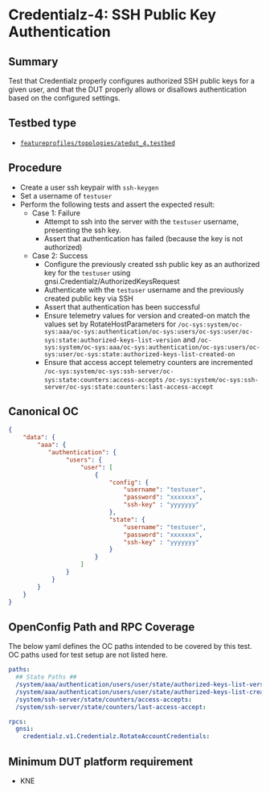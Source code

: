 # Credentialz-4: SSH Public Key Authentication

## Summary

Test that Credentialz properly configures authorized SSH public keys for a given user, and that
the DUT properly allows or disallows authentication based on the configured settings.

## Testbed type
* [`featureprofiles/topologies/atedut_4.testbed`](https://github.com/openconfig/featureprofiles/blob/main/topologies/dut.testbed)

## Procedure

* Create a user ssh keypair with `ssh-keygen`
* Set a username of `testuser`
* Perform the following tests and assert the expected result:
    * Case 1: Failure
        * Attempt to ssh into the server with the `testuser` username, presenting the ssh key.
        * Assert that authentication has failed (because the key is not authorized)
    * Case 2: Success
        * Configure the previously created ssh public key as an authorized key for the
          `testuser` using gnsi.Credentialz/AuthorizedKeysRequest
        * Authenticate with the `testuser` username and the previously created public key via SSH
        * Assert that authentication has been successful
        * Ensure telemetry values for version and created-on match the values set by
          RotateHostParameters for
          `/oc-sys:system/oc-sys:aaa/oc-sys:authentication/oc-sys:users/oc-sys:user/oc-sys:state:authorized-keys-list-version`
          and
          `/oc-sys:system/oc-sys:aaa/oc-sys:authentication/oc-sys:users/oc-sys:user/oc-sys:state:authorized-keys-list-created-on`
        * Ensure that access accept telemetry counters are incremented
          `/oc-sys:system/oc-sys:ssh-server/oc-sys:state:counters:access-accepts`
          `/oc-sys:system/oc-sys:ssh-server/oc-sys:state:counters:last-access-accept`

## Canonical OC
```json
{
    "data": {
        "aaa": {
           "authentication": {
                "users": {
                    "user": [
                        {
                            "config": {
                                "username": "testuser",
                                "password": "xxxxxxx",
                                "ssh-key" : "yyyyyyy"
                            },
                            "state": {
                                "username": "testuser",
                                "password": "xxxxxxx",
                                "ssh-key" : "yyyyyyy"
                            }
                        }
                    ]
                }
            }
        }
    }
}
```

## OpenConfig Path and RPC Coverage

The below yaml defines the OC paths intended to be covered by this test. OC paths used for test setup are not listed here.

```yaml
paths:
  ## State Paths ##
  /system/aaa/authentication/users/user/state/authorized-keys-list-version:
  /system/aaa/authentication/users/user/state/authorized-keys-list-created-on:
  /system/ssh-server/state/counters/access-accepts:
  /system/ssh-server/state/counters/last-access-accept:

rpcs:
  gnsi:
    credentialz.v1.Credentialz.RotateAccountCredentials:
```

## Minimum DUT platform requirement
* KNE

